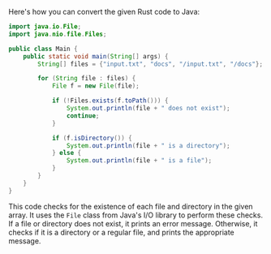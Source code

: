 Here's how you can convert the given Rust code to Java:
```java
import java.io.File;
import java.nio.file.Files;

public class Main {
    public static void main(String[] args) {
        String[] files = {"input.txt", "docs", "/input.txt", "/docs"};

        for (String file : files) {
            File f = new File(file);

            if (!Files.exists(f.toPath())) {
                System.out.println(file + " does not exist");
                continue;
            }

            if (f.isDirectory()) {
                System.out.println(file + " is a directory");
            } else {
                System.out.println(file + " is a file");
            }
        }
    }
}
```

This code checks for the existence of each file and directory in the given array. It uses the `File` class from Java's I/O library to perform these checks. If a file or directory does not exist, it prints an error message. Otherwise, it checks if it is a directory or a regular file, and prints the appropriate message.
